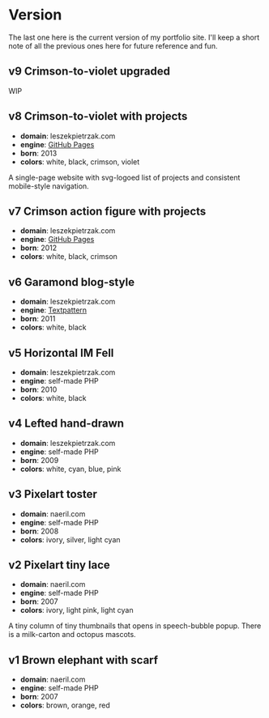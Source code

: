 # Version

The last one here is the current version of my portfolio site. I'll keep a short note of all the previous ones here for future reference and fun.


## v9 Crimson-to-violet upgraded

WIP


## v8 Crimson-to-violet with projects

- **domain**: leszekpietrzak.com
- **engine**: [GitHub Pages](https://pages.github.com/)
- **born**: 2013
- **colors**: white, black, crimson, violet

A single-page website with svg-logoed list of projects and consistent mobile-style navigation.


## v7 Crimson action figure with projects

- **domain**: leszekpietrzak.com
- **engine**: [GitHub Pages](https://pages.github.com/)
- **born**: 2012
- **colors**: white, black, crimson


## v6 Garamond blog-style

- **domain**: leszekpietrzak.com
- **engine**: [Textpattern](http://textpattern.com/)
- **born**: 2011
- **colors**: white, black


## v5 Horizontal IM Fell

- **domain**: leszekpietrzak.com
- **engine**: self-made PHP
- **born**: 2010
- **colors**: white, black


## v4 Lefted hand-drawn

- **domain**: leszekpietrzak.com
- **engine**: self-made PHP
- **born**: 2009
- **colors**: white, cyan, blue, pink


## v3 Pixelart toster

- **domain**: naeril.com
- **engine**: self-made PHP
- **born**: 2008
- **colors**: ivory, silver, light cyan


## v2 Pixelart tiny lace

- **domain**: naeril.com
- **engine**: self-made PHP
- **born**: 2007
- **colors**: ivory, light pink, light cyan

A tiny column of tiny thumbnails that opens in speech-bubble popup. There is a milk-carton and octopus mascots.


## v1 Brown elephant with scarf

- **domain**: naeril.com
- **engine**: self-made PHP
- **born**: 2007
- **colors**: brown, orange, red
